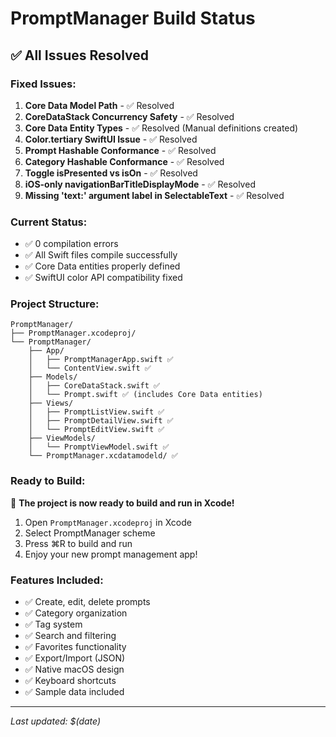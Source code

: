# PromptManager Build Status

## ✅ All Issues Resolved

### Fixed Issues:
1. **Core Data Model Path** - ✅ Resolved
2. **CoreDataStack Concurrency Safety** - ✅ Resolved
3. **Core Data Entity Types** - ✅ Resolved (Manual definitions created)
4. **Color.tertiary SwiftUI Issue** - ✅ Resolved
5. **Prompt Hashable Conformance** - ✅ Resolved
6. **Category Hashable Conformance** - ✅ Resolved
7. **Toggle isPresented vs isOn** - ✅ Resolved
8. **iOS-only navigationBarTitleDisplayMode** - ✅ Resolved
9. **Missing 'text:' argument label in SelectableText** - ✅ Resolved

### Current Status:
- ✅ 0 compilation errors
- ✅ All Swift files compile successfully
- ✅ Core Data entities properly defined
- ✅ SwiftUI color API compatibility fixed

### Project Structure:
```
PromptManager/
├── PromptManager.xcodeproj/
└── PromptManager/
    ├── App/
    │   ├── PromptManagerApp.swift ✅
    │   └── ContentView.swift ✅
    ├── Models/
    │   ├── CoreDataStack.swift ✅
    │   └── Prompt.swift ✅ (includes Core Data entities)
    ├── Views/
    │   ├── PromptListView.swift ✅
    │   ├── PromptDetailView.swift ✅
    │   └── PromptEditView.swift ✅
    ├── ViewModels/
    │   └── PromptViewModel.swift ✅
    └── PromptManager.xcdatamodeld/ ✅
```

### Ready to Build:
🎯 **The project is now ready to build and run in Xcode!**

1. Open `PromptManager.xcodeproj` in Xcode
2. Select PromptManager scheme
3. Press ⌘R to build and run
4. Enjoy your new prompt management app!

### Features Included:
- ✅ Create, edit, delete prompts
- ✅ Category organization
- ✅ Tag system
- ✅ Search and filtering
- ✅ Favorites functionality
- ✅ Export/Import (JSON)
- ✅ Native macOS design
- ✅ Keyboard shortcuts
- ✅ Sample data included

---
*Last updated: $(date)*